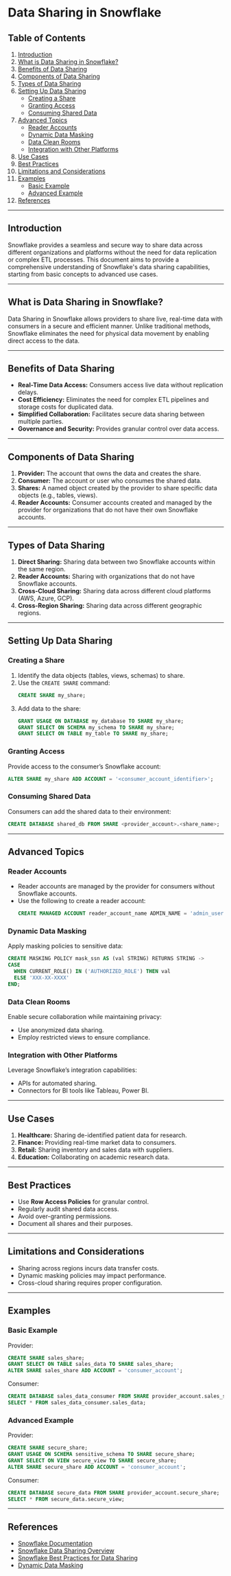 # Data Sharing in Snowflake

## Table of Contents
1. [Introduction](#introduction)
2. [What is Data Sharing in Snowflake?](#what-is-data-sharing-in-snowflake)
3. [Benefits of Data Sharing](#benefits-of-data-sharing)
4. [Components of Data Sharing](#components-of-data-sharing)
5. [Types of Data Sharing](#types-of-data-sharing)
6. [Setting Up Data Sharing](#setting-up-data-sharing)
   - [Creating a Share](#creating-a-share)
   - [Granting Access](#granting-access)
   - [Consuming Shared Data](#consuming-shared-data)
7. [Advanced Topics](#advanced-topics)
   - [Reader Accounts](#reader-accounts)
   - [Dynamic Data Masking](#dynamic-data-masking)
   - [Data Clean Rooms](#data-clean-rooms)
   - [Integration with Other Platforms](#integration-with-other-platforms)
8. [Use Cases](#use-cases)
9. [Best Practices](#best-practices)
10. [Limitations and Considerations](#limitations-and-considerations)
11. [Examples](#examples)
    - [Basic Example](#basic-example)
    - [Advanced Example](#advanced-example)
12. [References](#references)

---

## Introduction

Snowflake provides a seamless and secure way to share data across different organizations and platforms without the need for data replication or complex ETL processes. This document aims to provide a comprehensive understanding of Snowflake's data sharing capabilities, starting from basic concepts to advanced use cases.

---

## What is Data Sharing in Snowflake?

Data Sharing in Snowflake allows providers to share live, real-time data with consumers in a secure and efficient manner. Unlike traditional methods, Snowflake eliminates the need for physical data movement by enabling direct access to the data.

---

## Benefits of Data Sharing

- **Real-Time Data Access:** Consumers access live data without replication delays.
- **Cost Efficiency:** Eliminates the need for complex ETL pipelines and storage costs for duplicated data.
- **Simplified Collaboration:** Facilitates secure data sharing between multiple parties.
- **Governance and Security:** Provides granular control over data access.

---

## Components of Data Sharing

1. **Provider:** The account that owns the data and creates the share.
2. **Consumer:** The account or user who consumes the shared data.
3. **Shares:** A named object created by the provider to share specific data objects (e.g., tables, views).
4. **Reader Accounts:** Consumer accounts created and managed by the provider for organizations that do not have their own Snowflake accounts.

---

## Types of Data Sharing

1. **Direct Sharing:** Sharing data between two Snowflake accounts within the same region.
2. **Reader Accounts:** Sharing with organizations that do not have Snowflake accounts.
3. **Cross-Cloud Sharing:** Sharing data across different cloud platforms (AWS, Azure, GCP).
4. **Cross-Region Sharing:** Sharing data across different geographic regions.

---

## Setting Up Data Sharing

### Creating a Share

1. Identify the data objects (tables, views, schemas) to share.
2. Use the `CREATE SHARE` command:
   ```sql
   CREATE SHARE my_share;
   ```
3. Add data to the share:
   ```sql
   GRANT USAGE ON DATABASE my_database TO SHARE my_share;
   GRANT SELECT ON SCHEMA my_schema TO SHARE my_share;
   GRANT SELECT ON TABLE my_table TO SHARE my_share;
   ```

### Granting Access

Provide access to the consumer’s Snowflake account:
```sql
ALTER SHARE my_share ADD ACCOUNT = '<consumer_account_identifier>';
```

### Consuming Shared Data

Consumers can add the shared data to their environment:
```sql
CREATE DATABASE shared_db FROM SHARE <provider_account>.<share_name>;
```

---

## Advanced Topics

### Reader Accounts

- Reader accounts are managed by the provider for consumers without Snowflake accounts.
- Use the following to create a reader account:
  ```sql
  CREATE MANAGED ACCOUNT reader_account_name ADMIN_NAME = 'admin_user';
  ```

### Dynamic Data Masking

Apply masking policies to sensitive data:
```sql
CREATE MASKING POLICY mask_ssn AS (val STRING) RETURNS STRING ->
CASE
  WHEN CURRENT_ROLE() IN ('AUTHORIZED_ROLE') THEN val
  ELSE 'XXX-XX-XXXX'
END;
```

### Data Clean Rooms

Enable secure collaboration while maintaining privacy:
- Use anonymized data sharing.
- Employ restricted views to ensure compliance.

### Integration with Other Platforms

Leverage Snowflake’s integration capabilities:
- APIs for automated sharing.
- Connectors for BI tools like Tableau, Power BI.

---

## Use Cases

1. **Healthcare:** Sharing de-identified patient data for research.
2. **Finance:** Providing real-time market data to consumers.
3. **Retail:** Sharing inventory and sales data with suppliers.
4. **Education:** Collaborating on academic research data.

---

## Best Practices

- Use **Row Access Policies** for granular control.
- Regularly audit shared data access.
- Avoid over-granting permissions.
- Document all shares and their purposes.

---

## Limitations and Considerations

- Sharing across regions incurs data transfer costs.
- Dynamic masking policies may impact performance.
- Cross-cloud sharing requires proper configuration.

---

## Examples

### Basic Example

Provider:
```sql
CREATE SHARE sales_share;
GRANT SELECT ON TABLE sales_data TO SHARE sales_share;
ALTER SHARE sales_share ADD ACCOUNT = 'consumer_account';
```

Consumer:
```sql
CREATE DATABASE sales_data_consumer FROM SHARE provider_account.sales_share;
SELECT * FROM sales_data_consumer.sales_data;
```

### Advanced Example

Provider:
```sql
CREATE SHARE secure_share;
GRANT USAGE ON SCHEMA sensitive_schema TO SHARE secure_share;
GRANT SELECT ON VIEW secure_view TO SHARE secure_share;
ALTER SHARE secure_share ADD ACCOUNT = 'consumer_account';
```

Consumer:
```sql
CREATE DATABASE secure_data FROM SHARE provider_account.secure_share;
SELECT * FROM secure_data.secure_view;
```

---

## References

- [Snowflake Documentation](https://docs.snowflake.com/)
- [Snowflake Data Sharing Overview](https://docs.snowflake.com/en/user-guide/data-sharing-intro.html)
- [Snowflake Best Practices for Data Sharing](https://docs.snowflake.com/en/user-guide/data-sharing-best-practices.html)
- [Dynamic Data Masking](https://docs.snowflake.com/en/sql-reference/sql/create-masking-policy.html)

